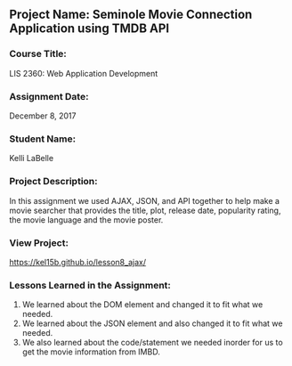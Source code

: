 ## Project Name:  Seminole Movie Connection Application using TMDB API

### Course Title:
LIS 2360:  Web Application Development

### Assignment Date:  
December 8, 2017

### Student Name:  
Kelli LaBelle

### Project Description:
In this assignment we used AJAX, JSON, and API together to help make a movie searcher that provides the title, plot, release date, popularity rating, the movie language and the movie poster.

### View Project:
https://kel15b.github.io/lesson8_ajax/

### Lessons Learned in the Assignment:
1. We learned about the DOM element and changed it to fit what we needed.
2. We learned about the JSON element and also changed it to fit what we needed.
3. We also learned about the code/statement we needed inorder for us to get the movie information from IMBD.
